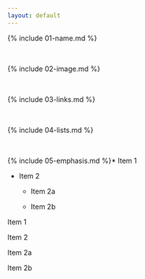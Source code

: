 ```yaml
---
layout: default
---
```


{% include 01-name.md %}

<br>

{% include 02-image.md %}

<br>

{% include 03-links.md %}

<br>

{% include 04-lists.md %}

<br>

{% include 05-emphasis.md %}* Item 1

* Item 2

  * Item 2a

  * Item 2b

Item 1

Item 2

Item 2a

Item 2b
